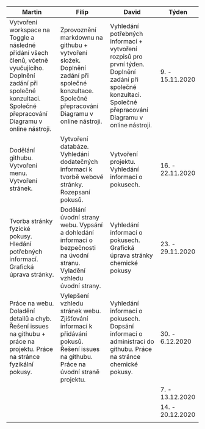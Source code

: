 | Martin                                                                            | Filip                                               | David                                                              | Týden |   
|-----------------------------------------------------------------------------------|-----------------------------------------------------|--------------------------------------------------------------------|-------|
| Vytvoření workspace na Toggle a následné přidání všech členů, včetně vyučujícího. Doplnění zadání při společné konzultaci. Společné přepracování Diagramu v online nástroji.   | Zprovoznění markdownu na githubu + vytvoření složek.  Doplnění zadání při společné konzultace. Společné přepracování Diagramu v online nástroji.| Vyhledání potřebných informací + vytvoření rozpisů pro první týden. Doplnění zadání při společné konzultaci. Společné přepracování Diagramu v online nástroji. | 9. - 15.11.2020 |   
| Dodělání githubu. Vytvoření menu. Vytvoření stránek. | Vytvoření databáze. Vyhledání dodatečných informací k tvorbě webové stránky. Rozepsaní pokusů. | Vytvoření projektu. Vyhledání informací o pokusech.                         | 16. - 22.11.2020      |   
|Tvorba stránky fyzické pokusy. Hledání potřebných informací. Grafická úprava stránky.  |Dodělání úvodní strany webu. Vypsání a dohledání informací o bezpečnosti na úvodní stranu. Vyladění vzhledu úvodní strany.  |  Vyhledání informací o pokusech. Grafická úprava stránky chemické pokusy|23. - 29.11.2020       | 
|Práce na webu. Doladění detailů a chyb. Řešení issues na githubu + práce na projektu. Práce na stránce fyzikální pokusy. |Vylepšení vzhledu stránek webu. Zjišťování informací k přidávání pokusů. Řešení issues na githubu. Práce na úvodní straně projektu.  | Vyhledání informací o pokusech. Dopsání informací o administraci do githubu. Práce na stránce chemické pokusy. |  30. - 6.12.2020     |
|  |  | | 7. - 13.12.2020    |
|  |  | | 14. - 20.12.2020     |
|  |  | |       |
